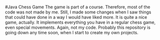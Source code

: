 #Java Chess Game
The game is part of a course. Therefore, most of the code was not made 
by me. Still, I made some changes when I saw things that could have done 
in a way I would have liked more. It is quite a nice game, actually. It 
implements everything you have in a regular chess game, even special 
movements. Again, not my code. Probably this repository is going down 
any time soon, when I start to create my own projects.
